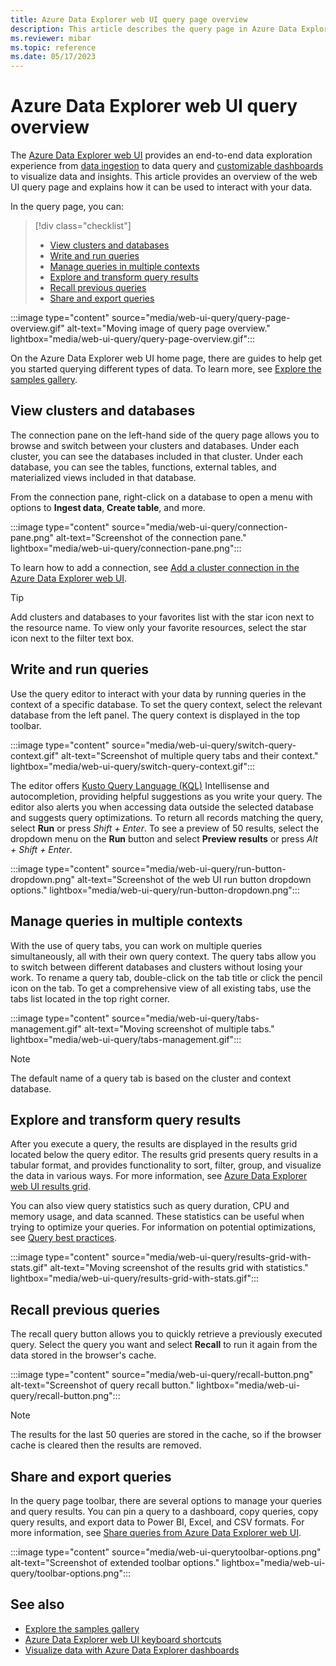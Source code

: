 ```yaml
---
title: Azure Data Explorer web UI query page overview
description: This article describes the query page in Azure Data Explorer web UI.
ms.reviewer: mibar
ms.topic: reference
ms.date: 05/17/2023
---
```


# Azure Data Explorer web UI query overview

The [Azure Data Explorer web UI](https://dataexplorer.azure.com) provides an end-to-end data exploration experience from [data ingestion](ingest-data-wizard.md) to data query and [customizable dashboards](azure-data-explorer-dashboards.md) to visualize data and insights. This article provides an overview of the web UI query page and explains how it can be used to interact with your data.

In the query page, you can:

> [!div class="checklist"]
>
> * [View clusters and databases](#view-clusters-and-databases)
> * [Write and run queries](#write-and-run-queries)
> * [Manage queries in multiple contexts](#manage-queries-in-multiple-contexts)
> * [Explore and transform query results](#explore-and-transform-query-results)
> * [Recall previous queries](#recall-previous-queries)
> * [Share and export queries](#share-and-export-queries)

:::image type="content" source="media/web-ui-query/query-page-overview.gif" alt-text="Moving image of query page overview." lightbox="media/web-ui-query/query-page-overview.gif":::

On the Azure Data Explorer web UI home page, there are guides to help get you started querying different types of data. To learn more, see [Explore the samples gallery](web-ui-samples-query.md).

## View clusters and databases

The connection pane on the left-hand side of the query page allows you to browse and switch between your clusters and databases. Under each cluster, you can see the databases included in that cluster. Under each database, you can see the tables, functions, external tables, and materialized views included in that database.

From the connection pane, right-click on a database to open a menu with options to **Ingest data**, **Create table**, and more.

:::image type="content" source="media/web-ui-query/connection-pane.png" alt-text="Screenshot of the connection pane." lightbox="media/web-ui-query/connection-pane.png":::

To learn how to add a connection, see [Add a cluster connection in the Azure Data Explorer web UI](add-cluster-connection.md).

> [!TIP]
> Add clusters and databases to your favorites list with the star icon next to the resource name. To view only your favorite resources, select the star icon next to the filter text box.

## Write and run queries

Use the query editor to interact with your data by running queries in the context of a specific database. To set the query context, select the relevant database from the left panel. The query context is displayed in the top toolbar.

:::image type="content" source="media/web-ui-query/switch-query-context.gif" alt-text="Screenshot of multiple query tabs and their context." lightbox="media/web-ui-query/switch-query-context.gif":::

The editor offers [Kusto Query Language (KQL)](kusto/query/index.md) Intellisense and autocompletion, providing helpful suggestions as you write your query. The editor also alerts you when accessing data outside the selected database and suggests query optimizations. To return all records matching the query, select **Run** or press *Shift + Enter*. To see a preview of 50 results, select the dropdown menu on the **Run** button and select **Preview results** or press *Alt + Shift + Enter*.

:::image type="content" source="media/web-ui-query/run-button-dropdown.png" alt-text="Screenshot of the web UI run button dropdown options." lightbox="media/web-ui-query/run-button-dropdown.png":::

## Manage queries in multiple contexts

With the use of query tabs, you can work on multiple queries simultaneously, all with their own query context. The query tabs allow you to switch between different databases and clusters without losing your work. To rename a query tab, double-click on the tab title or click the pencil icon on the tab. To get a comprehensive view of all existing tabs, use the tabs list located in the top right corner.

:::image type="content" source="media/web-ui-query/tabs-management.gif" alt-text="Moving screenshot of multiple tabs." lightbox="media/web-ui-query/tabs-management.gif":::

> [!NOTE]
> The default name of a query tab is based on the cluster and context database.

## Explore and transform query results

After you execute a query, the results are displayed in the results grid located below the query editor. The results grid presents query results in a tabular format, and provides functionality to sort, filter, group, and visualize the data in various ways. For more information, see [Azure Data Explorer web UI results grid](web-results-grid.md).

You can also view query statistics such as query duration, CPU and memory usage, and data scanned. These statistics can be useful when trying to optimize your queries. For information on potential optimizations, see [Query best practices](kusto/query/best-practices.md).

:::image type="content" source="media/web-ui-query/results-grid-with-stats.gif" alt-text="Moving screenshot of the results grid with statistics." lightbox="media/web-ui-query/results-grid-with-stats.gif":::

## Recall previous queries

The recall query button allows you to quickly retrieve a previously executed query. Select the query you want and select **Recall** to run it again from the data stored in the browser's cache.

:::image type="content" source="media/web-ui-query/recall-button.png" alt-text="Screenshot of query recall button." lightbox="media/web-ui-query/recall-button.png":::

> [!NOTE]
> The results for the last 50 queries are stored in the cache, so if the browser cache is cleared then the results are removed.

## Share and export queries

In the query page toolbar, there are several options to manage your queries and query results. You can pin a query to a dashboard, copy queries, copy query results, and export data to Power BI, Excel, and CSV formats. For more information, see [Share queries from Azure Data Explorer web UI](web-share-queries.md).

:::image type="content" source="media/web-ui-querytoolbar-options.png" alt-text="Screenshot of extended toolbar options." lightbox="media/web-ui-query/toolbar-options.png":::

## See also

* [Explore the samples gallery](web-ui-samples-query.md)
* [Azure Data Explorer web UI keyboard shortcuts](web-ui-query-keyboard-shortcuts.md)
* [Visualize data with Azure Data Explorer dashboards](azure-data-explorer-dashboards.md)
